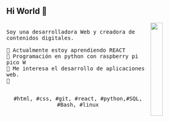 ## Hi World 👋

<p>
  <img src="https://external-content.duckduckgo.com/iu/?u=https%3A%2F%2Fmedia1.tenor.com%2Fimages%2F8422821f6d71ad6deecfb7b66dd7ab13%2Ftenor.gif%3Fitemid%3D13002862&f=1&nofb=1&ipt=53e215c267a799e584b04fb4b8e0291bd5193d945836cf06019bb60f835868d4" align="right" width="25%"/>
  <samp>
    <br>Soy una desarrolladora Web y creadora de contenidos digitales.
    <br>
    <br>🔹 Actualmente estoy aprendiendo REACT
    <br>🔹 Programación en python con raspberry pi pico W
    <br>🔹 Me interesa el desarrollo de aplicaciones web.
    <br>🔹 
    </samp>
   <br>
  <br>
  <p align="center">
    <samp>
      #html, #css, #git, #react, #python,#SQL, #Bash, #linux
     </samp>
    <br>
  </p>
  
</p>
